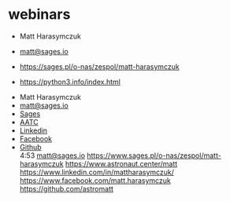 # webinars

* Matt Harasymczuk
* matt@sages.io
* https://sages.pl/o-nas/zespol/matt-harasymczuk

* https://python3.info/index.html



- Matt Harasymczuk
- [matt@sages.io](mailto:matt@sages.io)
- [Sages](https://www.sages.pl/o-nas/zespol/matt-harasymczuk)   
- [AATC](https://www.astronaut.center/matt) 
- [Linkedin](https://www.linkedin.com/in/mattharasymczuk/)  
- [Facebook](https://www.facebook.com/matt.harasymczuk) 
- [Github](https://github.com/astromatt)    
4:53
matt@sages.io
https://www.sages.pl/o-nas/zespol/matt-harasymczuk
https://www.astronaut.center/matt
https://www.linkedin.com/in/mattharasymczuk/
https://www.facebook.com/matt.harasymczuk
https://github.com/astromatt
